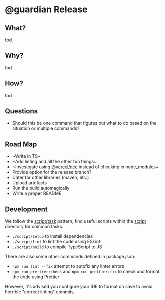 # @guardian Release

## What?

tbd

## Why?

tbd

## How?

tbd

## Questions

-   Should this be one command that figures out what to do based on the situation or multiple commands?

## Road Map

-   ~Write in TS~
-   ~Add linting and all the other fun things~
-   ~Investigate using [@vercel/ncc](https://github.com/vercel/ncc) instead of checking in node_modules~
-   Provide option for the release branch?
-   Cater for other libraries (maven, etc.)
-   Upload artefacts
-   Run the build automagically
-   Write a proper README

## Development

We follow the [script/task](https://github.com/github/scripts-to-rule-them-all) pattern, find useful scripts within the [script](https://github.com/guardian/release-action/blob/main/script) directory for common tasks.

-   `./script/setup` to install dependencies
-   `./script/lint` to lint the code using ESLint
-   `./script/build` to compile TypeScript to JS

There are also some other commands defined in package.json:

-   `npm run lint --fix` attempt to autofix any linter errors
-   `npm run prettier:check` and `npm run prettier:fix` to check and format the code using Prettier

However, it's advised you configure your IDE to format on save to avoid horrible "correct linting" commits.

